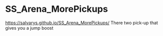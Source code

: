 # SS_Arena_MorePickups
 https://salvarys.github.io/SS_Arena_MorePickups/
There two pick-up that gives you a jump boost
